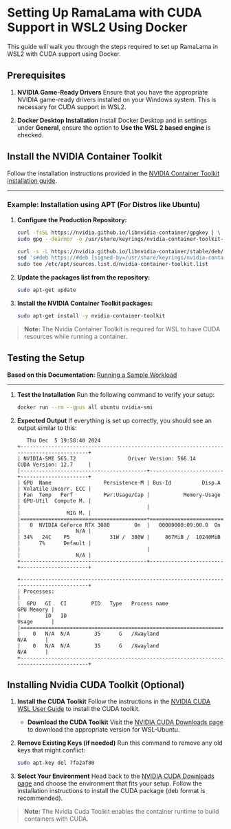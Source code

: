 # Setting Up RamaLama with CUDA Support in WSL2 Using Docker

This guide will walk you through the steps required to set up RamaLama in WSL2 with CUDA support using Docker.

## Prerequisites

1. **NVIDIA Game-Ready Drivers**
   Ensure that you have the appropriate NVIDIA game-ready drivers installed on your Windows system. This is necessary for CUDA support in WSL2.

2. **Docker Desktop Installation**
   Install Docker Desktop and in settings under **General**, ensure the option to **Use the WSL 2 based engine** is checked.

## Install the NVIDIA Container Toolkit
Follow the installation instructions provided in the [NVIDIA Container Toolkit installation guide](https://docs.nvidia.com/datacenter/cloud-native/container-toolkit/latest/install-guide.html).

---

### Example: Installation using APT (For Distros like Ubuntu)

1. **Configure the Production Repository:**
   ```bash
   curl -fsSL https://nvidia.github.io/libnvidia-container/gpgkey | \
   sudo gpg --dearmor -o /usr/share/keyrings/nvidia-container-toolkit-keyring.gpg
   
   curl -s -L https://nvidia.github.io/libnvidia-container/stable/deb/nvidia-container-toolkit.list | \
   sed 's#deb https://#deb [signed-by=/usr/share/keyrings/nvidia-container-toolkit-keyring.gpg] https://#g' | \
   sudo tee /etc/apt/sources.list.d/nvidia-container-toolkit.list

2. **Update the packages list from the repository:**
   ```bash
   sudo apt-get update
3. **Install the NVIDIA Container Toolkit packages:**
   ```bash
   sudo apt-get install -y nvidia-container-toolkit
   ```
  > **Note:** The Nvidia Container Toolkit is required for WSL to have CUDA resources while running a container. 

## Testing the Setup
**Based on this Documentation:**  [Running a Sample Workload](https://docs.nvidia.com/datacenter/cloud-native/container-toolkit/latest/sample-workload.html)

---

1. **Test the Installation**
   Run the following command to verify your setup:
   ```bash
   docker run --rm --gpus all ubuntu nvidia-smi
   ```

2. **Expected Output**
   If everything is set up correctly, you should see an output similar to this:
   ```text
      Thu Dec  5 19:58:40 2024
   +-----------------------------------------------------------------------------------------+
   | NVIDIA-SMI 565.72                 Driver Version: 566.14         CUDA Version: 12.7     |
   |-----------------------------------------+------------------------+----------------------+
   | GPU  Name                 Persistence-M | Bus-Id          Disp.A | Volatile Uncorr. ECC |
   | Fan  Temp   Perf          Pwr:Usage/Cap |           Memory-Usage | GPU-Util  Compute M. |
   |                                         |                        |               MIG M. |
   |=========================================+========================+======================|
   |   0  NVIDIA GeForce RTX 3080        On  |   00000000:09:00.0  On |                  N/A |
   | 34%   24C    P5             31W /  380W |     867MiB /  10240MiB |      7%      Default |
   |                                         |                        |                  N/A |
   +-----------------------------------------+------------------------+----------------------+

   +-----------------------------------------------------------------------------------------+
   | Processes:                                                                              |
   |  GPU   GI   CI        PID   Type   Process name                              GPU Memory |
   |        ID   ID                                                               Usage      |
   |=========================================================================================|
   |    0   N/A  N/A        35      G   /Xwayland                                   N/A      |
   |    0   N/A  N/A        35      G   /Xwayland                                   N/A      |
   +-----------------------------------------------------------------------------------------+
   ```

## Installing Nvidia CUDA Toolkit (Optional)

1. **Install the CUDA Toolkit**
   Follow the instructions in the [NVIDIA CUDA WSL User Guide](https://docs.nvidia.com/cuda/wsl-user-guide/index.html) to install the CUDA toolkit.

   - **Download the CUDA Toolkit**
     Visit the [NVIDIA CUDA Downloads page](https://developer.nvidia.com/cuda-downloads?target_os=Linux&target_arch=x86_64&Distribution=WSL-Ubuntu&target_version=2.0&target_type=deb_local) to download the appropriate version for WSL-Ubuntu.

2. **Remove Existing Keys (if needed)**
   Run this command to remove any old keys that might conflict:
   ```bash
   sudo apt-key del 7fa2af80
   ```

3. **Select Your Environment**
   Head back to the [NVIDIA CUDA Downloads page](https://developer.nvidia.com/cuda-downloads?target_os=Linux&target_arch=x86_64&Distribution=WSL-Ubuntu&target_version=2.0&target_type=deb_local) and choose the environment that fits your setup. Follow the installation instructions to install the CUDA package (deb format is recommended).

  > **Note:** The Nvidia Cuda Toolkit enables the container runtime to build containers with CUDA. 
